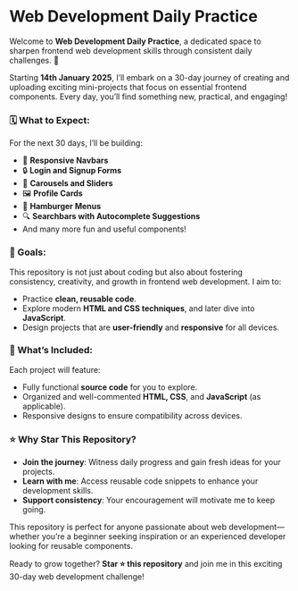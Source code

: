 # Web Development Daily Practice

Welcome to **Web Development Daily Practice**, a dedicated space to sharpen frontend web development skills through consistent daily challenges. 🚀  

Starting **14th January 2025**, I’ll embark on a 30-day journey of creating and uploading exciting mini-projects that focus on essential frontend components. Every day, you’ll find something new, practical, and engaging!  

### 🗓️ What to Expect:  
For the next 30 days, I’ll be building:  
- 🌟 **Responsive Navbars**  
- 🔒 **Login and Signup Forms**  
- 🎠 **Carousels and Sliders**  
- 🖼️ **Profile Cards**  
- 🍔 **Hamburger Menus**  
- 🔍 **Searchbars with Autocomplete Suggestions**  
- And many more fun and useful components!  

### 🎯 Goals:  
This repository is not just about coding but also about fostering consistency, creativity, and growth in frontend web development. I aim to:  
- Practice **clean, reusable code**.  
- Explore modern **HTML and CSS techniques**, and later dive into **JavaScript**.  
- Design projects that are **user-friendly** and **responsive** for all devices.  

### 🚀 What’s Included:  
Each project will feature:  
- Fully functional **source code** for you to explore.  
- Organized and well-commented **HTML, CSS**, and **JavaScript** (as applicable).  
- Responsive designs to ensure compatibility across devices.  

### ⭐ Why Star This Repository?  
- **Join the journey**: Witness daily progress and gain fresh ideas for your projects.  
- **Learn with me**: Access reusable code snippets to enhance your development skills.  
- **Support consistency**: Your encouragement will motivate me to keep going.  

This repository is perfect for anyone passionate about web development—whether you’re a beginner seeking inspiration or an experienced developer looking for reusable components.  

Ready to grow together? **Star ⭐ this repository** and join me in this exciting 30-day web development challenge!
